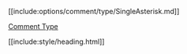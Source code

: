 [[include:options/comment/type/SingleAsterisk.md]]

[Comment Type](../index.html)

[[include:style/heading.html]]